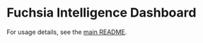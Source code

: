 # Fuchsia Intelligence Dashboard

For usage details, see the
[main README](../../../README.md#fuchsia-intelligence-dashboard).
